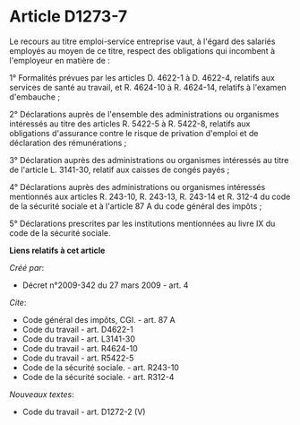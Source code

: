 # Article D1273-7

Le recours au titre emploi-service entreprise vaut, à l'égard des salariés employés au moyen de ce titre, respect des
obligations qui incombent à l'employeur en matière de : 

1° Formalités prévues par les articles D. 4622-1 à D. 4622-4, relatifs aux services de santé au travail, et R. 4624-10 à R.
4624-14, relatifs à l'examen d'embauche ; 

2° Déclarations auprès de l'ensemble des administrations ou organismes intéressés au titre des articles R. 5422-5 à R.
5422-8, relatifs aux obligations d'assurance contre le risque de privation d'emploi et de déclaration des rémunérations ; 

3° Déclaration auprès des administrations ou organismes intéressés au titre de l'article L. 3141-30, relatif aux caisses de
congés payés ; 

4° Déclarations auprès des administrations ou organismes intéressés mentionnés aux articles R. 243-10, R. 243-13, R. 243-14
et R. 312-4 du code de la sécurité sociale et à l'article 87 A du code général des impôts ; 

5° Déclarations prescrites par les institutions mentionnées au livre IX du code de la sécurité sociale.

**Liens relatifs à cet article**

_Créé par_:

  - Décret n°2009-342 du 27 mars 2009 - art. 4

_Cite_:

  - Code général des impôts, CGI. - art. 87 A
  - Code du travail - art. D4622-1
  - Code du travail - art. L3141-30
  - Code du travail - art. R4624-10
  - Code du travail - art. R5422-5
  - Code de la sécurité sociale. - art. R243-10
  - Code de la sécurité sociale. - art. R312-4

_Nouveaux textes_:

  - Code du travail - art. D1272-2 (V)
